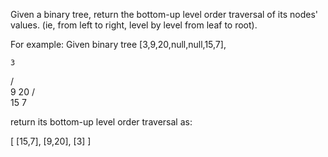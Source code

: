 Given a binary tree, return the bottom-up level order traversal of its nodes' values. (ie, from left to right, level by level from leaf to root).


For example:
Given binary tree [3,9,20,null,null,15,7],

    3
   / \
  9  20
    /  \
   15   7



return its bottom-up level order traversal as:

[
  [15,7],
  [9,20],
  [3]
]

